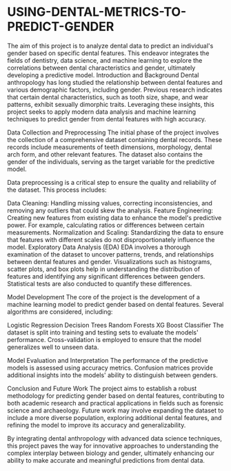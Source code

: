 # USING-DENTAL-METRICS-TO-PREDICT-GENDER
The aim of this project is to analyze dental data to predict an individual's gender based on specific dental features. This endeavor integrates the fields of dentistry, data science, and machine learning to explore the correlations between dental characteristics and gender, ultimately developing a predictive model.
Introduction and Background
Dental anthropology has long studied the relationship between dental features and various demographic factors, including gender. Previous research indicates that certain dental characteristics, such as tooth size, shape, and wear patterns, exhibit sexually dimorphic traits. Leveraging these insights, this project seeks to apply modern data analysis and machine learning techniques to predict gender from dental features with high accuracy.

Data Collection and Preprocessing
The initial phase of the project involves the collection of a comprehensive dataset containing dental records. These records include measurements of teeth dimensions, morphology, dental arch form, and other relevant features. The dataset also contains the gender of the individuals, serving as the target variable for the predictive model.

Data preprocessing is a critical step to ensure the quality and reliability of the dataset. This process includes:

Data Cleaning: Handling missing values, correcting inconsistencies, and removing any outliers that could skew the analysis.
Feature Engineering: Creating new features from existing data to enhance the model's predictive power. For example, calculating ratios or differences between certain measurements.
Normalization and Scaling: Standardizing the data to ensure that features with different scales do not disproportionately influence the model.
Exploratory Data Analysis (EDA)
EDA involves a thorough examination of the dataset to uncover patterns, trends, and relationships between dental features and gender. Visualizations such as histograms, scatter plots, and box plots help in understanding the distribution of features and identifying any significant differences between genders. Statistical tests are also conducted to quantify these differences.

Model Development
The core of the project is the development of a machine learning model to predict gender based on dental features. Several algorithms are considered, including:

Logistic Regression
Decision Trees
Random Forests
XG Boost Classifier
The dataset is split into training and testing sets to evaluate the models' performance. Cross-validation is employed to ensure that the model generalizes well to unseen data.

Model Evaluation and Interpretation
The performance of the predictive models is assessed using accuracy metrics. Confusion matrices provide additional insights into the models' ability to distinguish between genders.

Conclusion and Future Work
The project aims to establish a robust methodology for predicting gender based on dental features, contributing to both academic research and practical applications in fields such as forensic science and archaeology. Future work may involve expanding the dataset to include a more diverse population, exploring additional dental features, and refining the model to improve its accuracy and generalizability.

By integrating dental anthropology with advanced data science techniques, this project paves the way for innovative approaches to understanding the complex interplay between biology and gender, ultimately enhancing our ability to make accurate and meaningful predictions from dental data.
